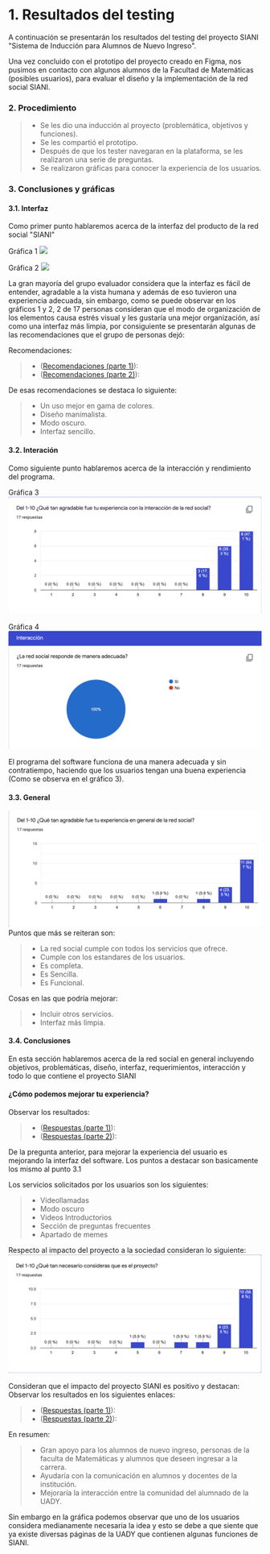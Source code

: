 # 1. Resultados del testing
A continuación se presentarán los resultados del testing del proyecto SIANI "Sistema de Inducción para Alumnos de Nuevo Ingreso". 

Una vez concluido con el prototipo del proyecto creado en Figma, nos pusimos en contacto con algunos alumnos de la Facultad de Matemáticas (posibles usuarios), para evaluar el diseño y la implementación de la red social SIANI. 

### 2. Procedimiento
> - Se les dio una inducción al proyecto (problemática, objetivos y funciones).
> - Se les compartió el prototipo.
> - Después de que los tester navegaran en la plataforma, se les realizaron una serie de preguntas.
> - Se realizaron gráficas para conocer la experiencia de los usuarios. 

### 3. Conclusiones y gráficas
#### 3.1. Interfaz 
Como primer punto hablaremos acerca de la interfaz del producto de la red social "SIANI"

Gráfica 1
![](https://github.com/AndyTue/LIS/blob/ea204e9092a216729af8c02ba64f0ab92e338912/Imag%C3%A9nes/Interfaz%20(Respuestas)/Captura%20de%20Pantalla%202021-11-20%20a%20la(s)%2016.58.08.png)

Gráfica 2
![](https://github.com/AndyTue/LIS/blob/ea204e9092a216729af8c02ba64f0ab92e338912/Imag%C3%A9nes/Interfaz%20(Respuestas)/Captura%20de%20Pantalla%202021-11-20%20a%20la(s)%2016.59.59.png)

La gran mayoría del grupo evaluador considera que la interfaz es fácil de entender, agradable a la vista humana y además de eso tuvieron una experiencia adecuada, sin embargo, como se puede observar en los gráficos 1 y 2, 2 de 17 personas consideran que el modo de organización de los elementos causa estrés visual y les gustaría una mejor organización, así como una interfaz más limpia, por consiguiente se presentarán algunas de las recomendaciones que el grupo de personas dejó: 

Recomendaciones:
> - ([Recomendaciones (parte 1)](https://github.com/AndyTue/LIS/blob/7cf5e4d01b70572c7f1c5bf8d9c79054de11bc52/Imag%C3%A9nes/Interfaz%20(Respuestas)/Captura%20de%20Pantalla%202021-11-20%20a%20la(s)%2016.59.30.png "Click Aquí")):
> - ([Recomendaciones (parte 2)](https://github.com/AndyTue/LIS/blob/7cf5e4d01b70572c7f1c5bf8d9c79054de11bc52/Imag%C3%A9nes/Interfaz%20(Respuestas)/Captura%20de%20Pantalla%202021-11-20%20a%20la(s)%2016.59.37.png "Click Aquí")):

De esas recomendaciones se destaca lo siguiente: 
> - Un uso mejor en gama de colores.
> - Diseño manimalista.
> - Modo oscuro.
> - Interfaz sencillo.

#### 3.2. Interación 
Como siguiente punto hablaremos acerca de la interacción y rendimiento del programa.

Gráfica 3
![](https://github.com/AndyTue/LIS/blob/ea204e9092a216729af8c02ba64f0ab92e338912/Imag%C3%A9nes/Interacci%C3%B3n%20(Respuestas)/Captura%20de%20Pantalla%202021-11-20%20a%20la(s)%2017.02.11.png)

Gráfica 4
![](https://github.com/AndyTue/LIS/blob/ea204e9092a216729af8c02ba64f0ab92e338912/Imag%C3%A9nes/Interacci%C3%B3n%20(Respuestas)/Captura%20de%20Pantalla%202021-11-20%20a%20la(s)%2017.01.56.png)

El programa del software funciona de una manera adecuada y sin contratiempo, haciendo que los usuarios tengan una buena experiencia (Como se observa en el gráfico 3).

#### 3.3. General 
![](https://github.com/AndyTue/LIS/blob/ea204e9092a216729af8c02ba64f0ab92e338912/Imag%C3%A9nes/General%20(Gr%C3%A1ficas)/Captura%20de%20Pantalla%202021-11-20%20a%20la(s)%2017.04.00.png) 
Puntos que más se reiteran son:
> - La red social cumple con todos los servicios que ofrece. 
> - Cumple con los estandares de los usuarios.
> - Es completa. 
> - Es Sencilla. 
> - Es Funcional. 

Cosas en las que podría mejorar: 
> - Incluir otros servicios. 
> - Interfaz más limpia.

#### 3.4. Conclusiones
En esta sección hablaremos acerca de la red social en general incluyendo objetivos, problemáticas, diseño, interfaz, requerimientos, interacción y todo lo que contiene el proyecto SIANI 

#### ¿Cómo podemos mejorar tu experiencia? 
Observar los resultados:
> - ([Respuestas (parte 1)](https://github.com/AndyTue/LIS/blob/7cf5e4d01b70572c7f1c5bf8d9c79054de11bc52/Imag%C3%A9nes/Conclusiones%20(Gr%C3%A1ficas)/Captura%20de%20Pantalla%202021-11-20%20a%20la(s)%2017.04.17.png "Click Aquí")):
> - ([Respuestas (parte 2)](https://github.com/AndyTue/LIS/blob/7cf5e4d01b70572c7f1c5bf8d9c79054de11bc52/Imag%C3%A9nes/Conclusiones%20(Gr%C3%A1ficas)/Captura%20de%20Pantalla%202021-11-20%20a%20la(s)%2017.04.23.png "Click Aquí")):

De la pregunta anterior, para mejorar la experiencia del usuario es mejorando la interfaz del software. Los puntos a destacar son basicamente los mismo al punto 3.1

Los servicios solicitados por los usuarios son los siguientes: 
> - Videollamadas
> - Modo oscuro
> - Videos Introductorios
> - Sección de preguntas frecuentes
> - Apartado de memes

Respecto al impacto del proyecto a la sociedad consideran lo siguiente:
![](https://github.com/AndyTue/LIS/blob/ea204e9092a216729af8c02ba64f0ab92e338912/Imag%C3%A9nes/Conclusiones%20(Gr%C3%A1ficas)/Captura%20de%20Pantalla%202021-11-20%20a%20la(s)%2017.04.57.png) 

Consideran que el impacto del proyecto SIANI es positivo y destacan: 
Observar los resultados en los siguientes enlaces:
> - ([Respuestas (parte 1)](https://github.com/AndyTue/LIS/blob/7cf5e4d01b70572c7f1c5bf8d9c79054de11bc52/Imag%C3%A9nes/Conclusiones%20(Gr%C3%A1ficas)/Captura%20de%20Pantalla%202021-11-20%20a%20la(s)%2017.08.29.png "Click Aquí")):
> - ([Respuestas (parte 2)](https://github.com/AndyTue/LIS/blob/7cf5e4d01b70572c7f1c5bf8d9c79054de11bc52/Imag%C3%A9nes/Conclusiones%20(Gr%C3%A1ficas)/Captura%20de%20Pantalla%202021-11-20%20a%20la(s)%2017.08.35.png "Click Aquí")):

En resumen:
> - Gran apoyo para los alumnos de nuevo ingreso, personas de la faculta de Matemáticas y alumnos que deseen ingresar a la carrera.
> - Ayudaría con la comunicación en alumnos y docentes de la institución.
> - Mejoraría la interacción entre la comunidad del alumnado de la UADY.

Sin embargo en la gráfica podemos observar que uno de los usuarios considera medianamente necesaria la idea y esto se debe a que siente que ya existe diversas páginas de la UADY que contienen algunas funciones de SIANI. 

